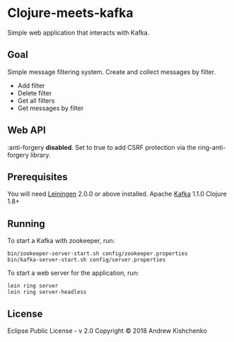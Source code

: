 # Clojure-meets-kafka

Simple web application that interacts with Kafka.

## Goal

Simple message filtering system.
Create and collect messages by filter.

* Add filter
* Delete filter
* Get all filters
* Get messages by filter

## Web API

:anti-forgery **disabled**. Set to true to add CSRF protection via the ring-anti-forgery library.

## Prerequisites

You will need [Leiningen](https://leiningen.org/) 2.0.0 or above installed.
Apache [Kafka](https://kafka.apache.org/) 1.1.0
Clojure 1.8+

[leiningen]: https://github.com/technomancy/leiningen

## Running

To start a Kafka with zookeeper, run:

    bin/zookeeper-server-start.sh config/zookeeper.properties
    bin/kafka-server-start.sh config/server.properties

To start a web server for the application, run:

    lein ring server
    lein ring server-headless

## License

Eclipse Public License - v 2.0
Copyright © 2018 Andrew Kishchenko
